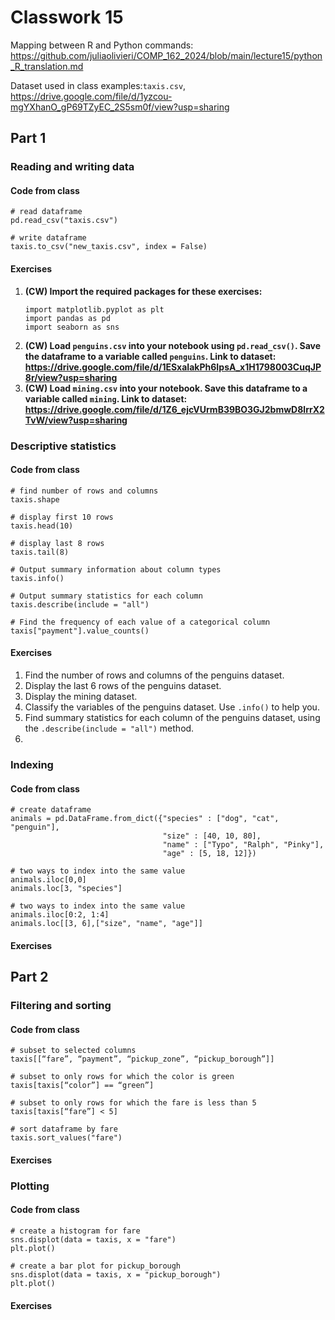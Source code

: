 # Classwork 15

Mapping between R and Python commands: https://github.com/juliaolivieri/COMP_162_2024/blob/main/lecture15/python_R_translation.md

Dataset used in class examples:`taxis.csv`, https://drive.google.com/file/d/1yzcou-mgYXhanO_gP69TZyEC_2S5sm0f/view?usp=sharing

## Part 1

### Reading and writing data

#### Code from class

```
# read dataframe
pd.read_csv("taxis.csv")

# write dataframe
taxis.to_csv("new_taxis.csv", index = False)
```

#### Exercises

1. **(CW) Import the required packages for these exercises:**
   ```
   import matplotlib.pyplot as plt
   import pandas as pd
   import seaborn as sns
   ```
1. **(CW) Load `penguins.csv` into your notebook using `pd.read_csv()`. Save the dataframe to a variable called `penguins`. Link to dataset: https://drive.google.com/file/d/1ESxaIakPh6IpsA_x1H1798003CuqJP8r/view?usp=sharing**
2. **(CW) Load `mining.csv` into your notebook. Save this dataframe to a variable called `mining`. Link to dataset: https://drive.google.com/file/d/1Z6_ejcVUrmB39BO3GJ2bmwD8lrrX2TvW/view?usp=sharing**

### Descriptive statistics

#### Code from class

```
# find number of rows and columns
taxis.shape

# display first 10 rows
taxis.head(10)

# display last 8 rows
taxis.tail(8)

# Output summary information about column types
taxis.info()

# Output summary statistics for each column
taxis.describe(include = "all")

# Find the frequency of each value of a categorical column
taxis["payment"].value_counts()
```

#### Exercises

1. Find the number of rows and columns of the penguins dataset.
1. Display the last 6 rows of the penguins dataset.
1. Display the mining dataset.
1. Classify the variables of the penguins dataset. Use `.info()` to help you.
1. Find summary statistics for each column of the penguins dataset, using the `.describe(include = "all")`  method.
1. 


### Indexing

#### Code from class

```
# create dataframe
animals = pd.DataFrame.from_dict({"species" : ["dog", "cat", "penguin"], 
                                  "size" : [40, 10, 80], 
                                  "name" : ["Typo", "Ralph", "Pinky"], 
                                  "age" : [5, 18, 12]})

# two ways to index into the same value
animals.iloc[0,0]
animals.loc[3, "species"]

# two ways to index into the same value
animals.iloc[0:2, 1:4]
animals.loc[[3, 6],["size", "name", "age"]]
```

#### Exercises

## Part 2

### Filtering and sorting

#### Code from class

```
# subset to selected columns
taxis[[“fare”, “payment”, “pickup_zone”, “pickup_borough”]]

# subset to only rows for which the color is green
taxis[taxis[“color”] == “green”]

# subset to only rows for which the fare is less than 5
taxis[taxis[“fare”] < 5]

# sort dataframe by fare
taxis.sort_values("fare")
```

#### Exercises

### Plotting

#### Code from class

```
# create a histogram for fare
sns.displot(data = taxis, x = "fare")
plt.plot()

# create a bar plot for pickup_borough
sns.displot(data = taxis, x = "pickup_borough")
plt.plot()
```

#### Exercises
